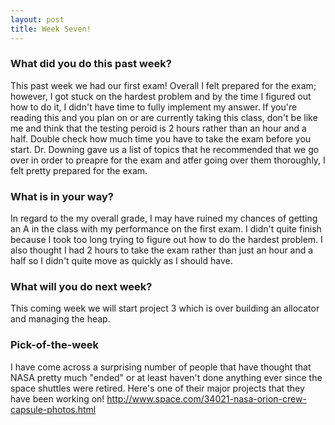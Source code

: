 ```yaml
---
layout: post
title: Week Seven!
---
```


### What did you do this past week?

This past week we had our first exam! Overall I felt prepared for the exam; however, I got stuck on the hardest problem and by the time I figured out how to do it, I didn't have time to fully implement my answer. If you're reading this and you plan on or are currently taking this class, don't be like me and think that the testing peroid is 2 hours rather than an hour and a half. Double check how much time you have to take the exam before you start. Dr. Downing gave us a list of topics that he recommended that we go over in order to preapre for the exam and atfer going over them thoroughly, I felt pretty prepared for the exam.

### What is in your way?

In regard to the my overall grade, I may have ruined my chances of getting an A in the class with my performance on the first exam. I didn't quite finish because I took too long trying to figure out how to do the hardest problem. I also thought I had 2 hours to take the exam rather than just an hour and a half so I didn't quite move as quickly as I should have.

### What will you do next week?

This coming week we will start project 3 which is over building an allocator and managing the heap.

### Pick-of-the-week

I have come across a surprising number of people that have thought that NASA pretty much "ended" or at least haven't done anything ever since the space shuttles were retired. Here's one of their major projects that they have been working on!
http://www.space.com/34021-nasa-orion-crew-capsule-photos.html 
